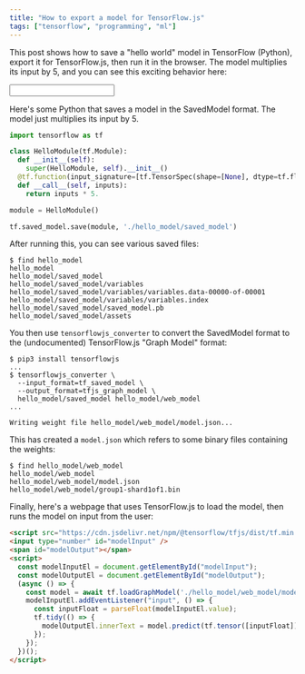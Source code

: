 ```yaml
---
title: "How to export a model for TensorFlow.js"
tags: ["tensorflow", "programming", "ml"]
---
```


This post shows how to save a "hello world" model in TensorFlow (Python),
export it for TensorFlow.js, then run it in the browser.
The model multiplies its input by 5,
and you can see this exciting behavior here:

<div>
  <input type="number" id="modelInput" />
  <span id="modelOutput"></span>
</div>

Here's some Python that saves a model in the SavedModel format.
The model just multiplies its input by 5.

```python
import tensorflow as tf

class HelloModule(tf.Module):
  def __init__(self):
    super(HelloModule, self).__init__()
  @tf.function(input_signature=[tf.TensorSpec(shape=[None], dtype=tf.float32)])
  def __call__(self, inputs):
    return inputs * 5.

module = HelloModule()

tf.saved_model.save(module, './hello_model/saved_model')
```

After running this, you can see various saved files:

```shell
$ find hello_model
hello_model
hello_model/saved_model
hello_model/saved_model/variables
hello_model/saved_model/variables/variables.data-00000-of-00001
hello_model/saved_model/variables/variables.index
hello_model/saved_model/saved_model.pb
hello_model/saved_model/assets
```

You then use `tensorflowjs_converter` to convert the SavedModel format
to the (undocumented) TensorFlow.js "Graph Model" format:

```shell
$ pip3 install tensorflowjs
...
$ tensorflowjs_converter \
  --input_format=tf_saved_model \
  --output_format=tfjs_graph_model \
  hello_model/saved_model hello_model/web_model
...

Writing weight file hello_model/web_model/model.json...
```

This has created a `model.json` which refers to some binary files containing the weights:

```shell
$ find hello_model/web_model
hello_model/web_model
hello_model/web_model/model.json
hello_model/web_model/group1-shard1of1.bin
```

Finally, here's a webpage that uses TensorFlow.js to load the model,
then runs the model on input from the user:

```html
<script src="https://cdn.jsdelivr.net/npm/@tensorflow/tfjs/dist/tf.min.js"></script>
<input type="number" id="modelInput" />
<span id="modelOutput"></span>
<script>
  const modelInputEl = document.getElementById("modelInput");
  const modelOutputEl = document.getElementById("modelOutput");
  (async () => {
    const model = await tf.loadGraphModel('./hello_model/web_model/model.json');
    modelInputEl.addEventListener("input", () => {
      const inputFloat = parseFloat(modelInputEl.value);
      tf.tidy(() => {
        modelOutputEl.innerText = model.predict(tf.tensor([inputFloat])).arraySync()[0];
      });
    });
  })();
</script>
```

<script src="https://cdn.jsdelivr.net/npm/@tensorflow/tfjs/dist/tf.min.js"></script>
<script>
  const modelInputEl = document.getElementById("modelInput");
  const modelOutputEl = document.getElementById("modelOutput");
  (async () => {
    const model = await tf.loadGraphModel('/assets/2021-03-09/web_model/model.json');
    modelInputEl.addEventListener("input", () => {
      const inputFloat = parseFloat(modelInputEl.value);
      tf.tidy(() => {
        modelOutputEl.innerText = model.predict(tf.tensor([inputFloat])).arraySync()[0];
      });
    });
  })();
</script>
